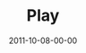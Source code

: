 ---
layout: message
category: message
series: "The Strong Challenge"
title: "Play"
date: 2011-10-08-00-00
message_id: 695
program-description: "Strong Challenge - Play (Program)"
program: "http://www.crossroads.net/players/media/hq/10_08-09_11STRONGProgram.pdf"
program-title: "Play"
audio-description: "Playing and resting rarely come to mind when we think of strength. But taking time to be energized and refilled is critical for healthy, sustained growth.
Playing and resting remind us that being strong is simply about receiving God’s love, not working for his approval."
audio: "http://www.crossroads.net/players/media/hq/strong01.mp3"
audio-title: "Play"
audio-duration: "47:08"
video-description: "Playing and resting rarely come to mind when we think of strength. But taking time to be energized and refilled is critical for healthy, sustained growth. Playing and resting remind us that being strong is simply about receiving God’s love, not working for his approval."
video-title: "Play"
video: "https://s3.amazonaws.com/crossroadsvideomessages/strong01.mp4"
video-poster: "https://www.crossroads.net/uploadedfiles/strong01_still.jpg"
---